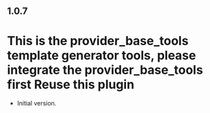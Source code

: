 <!--
 * @Author: cheng
 * @Version: 1.0
 * @Date: 2023-04-25 13:04:14
 * @LastEditors: cheng
 * @LastEditTime: 2023-06-13 17:12:29
 * @FilePath: \provider_temp_gen\CHANGELOG.md
 * @ObjectDescription: 
-->
## 1.0.7

# This is the provider_base_tools template generator tools, please integrate the provider_base_tools first Reuse this plugin

- Initial version.
